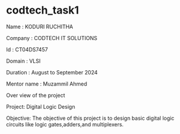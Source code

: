 # codtech_task1

Name    : KODURI RUCHITHA

Company : CODTECH IT SOLUTIONS

Id      : CT04DS7457

Domain  : VLSI

Duration : August to September 2024

Mentor name : Muzammil Ahmed

Over view of the project

Project: Digital Logic Design

Objective:
The objective of this project is to design basic digital logic circuits like logic gates,adders,and multiplexers.



